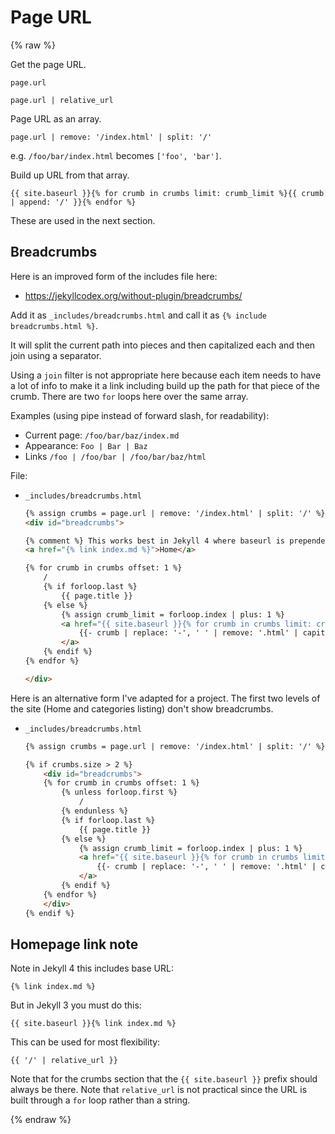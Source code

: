 # Page URL

{% raw %}

Get the page URL.

```liquid
page.url
```

```liquid
page.url | relative_url
```

Page URL as an array.

```liquid
page.url | remove: '/index.html' | split: '/'
```

e.g. `/foo/bar/index.html` becomes `['foo', 'bar']`.

Build up URL from that array.

```liquid
{{ site.baseurl }}{% for crumb in crumbs limit: crumb_limit %}{{ crumb | append: '/' }}{% endfor %}
```

These are used in the next section.


## Breadcrumbs

Here is an improved form of the includes file here:

- https://jekyllcodex.org/without-plugin/breadcrumbs/

Add it as `_includes/breadcrumbs.html` and call it as `{% include breadcrumbs.html %}`.

It will split the current path into pieces and then capitalized each and then join using a separator.

Using a `join` filter is not appropriate here because each item needs to have a lot of info to make it a link including build up the path for that piece of the crumb. There are two `for` loops here over the same array.

Examples (using pipe instead of forward slash, for readability):

- Current page: `/foo/bar/baz/index.md`
- Appearance: `Foo | Bar | Baz`
- Links `/foo | /foo/bar | /foo/bar/baz/html`

File:

- `_includes/breadcrumbs.html`
    ```html
    {% assign crumbs = page.url | remove: '/index.html' | split: '/' %}
    <div id="breadcrumbs">

    {% comment %} This works best in Jekyll 4 where baseurl is prepended already. {% endcomment %}
    <a href="{% link index.md %}">Home</a>

    {% for crumb in crumbs offset: 1 %}
        /
        {% if forloop.last %}
            {{ page.title }}
        {% else %}
            {% assign crumb_limit = forloop.index | plus: 1 %}
            <a href="{{ site.baseurl }}{% for crumb in crumbs limit: crumb_limit %}{{ crumb | append: '/' }}{% endfor %}">
                {{- crumb | replace: '-', ' ' | remove: '.html' | capitalize -}}
            </a>
        {% endif %}
    {% endfor %}

    </div>
    ```

Here is an alternative form I've adapted for a project. The first two levels of the site (Home and categories listing) don't show breadcrumbs.

- `_includes/breadcrumbs.html`
    ```html
    {% assign crumbs = page.url | remove: '/index.html' | split: '/' %}

    {% if crumbs.size > 2 %}
        <div id="breadcrumbs">
        {% for crumb in crumbs offset: 1 %}
            {% unless forloop.first %}
                /
            {% endunless %}
            {% if forloop.last %}
                {{ page.title }}
            {% else %}
                {% assign crumb_limit = forloop.index | plus: 1 %}
                <a href="{{ site.baseurl }}{% for crumb in crumbs limit: crumb_limit %}{{ crumb | append: '/' }}{% endfor %}">
                    {{- crumb | replace: '-', ' ' | remove: '.html' | capitalize -}}
                </a>
            {% endif %}
        {% endfor %}
        </div>
    {% endif %}
    ```


## Homepage link note

Note in Jekyll 4 this includes base URL:

```
{% link index.md %}
```

But in Jekyll 3 you must do this:

```liquid
{{ site.baseurl }}{% link index.md %}
```

This can be used for most flexibility:

```liquid
{{ '/' | relative_url }}
```

Note that for the crumbs section that the `{{ site.baseurl }}` prefix should always be there. Note that `relative_url` is not practical since the URL is built through a `for` loop rather than a string.

{% endraw %}
